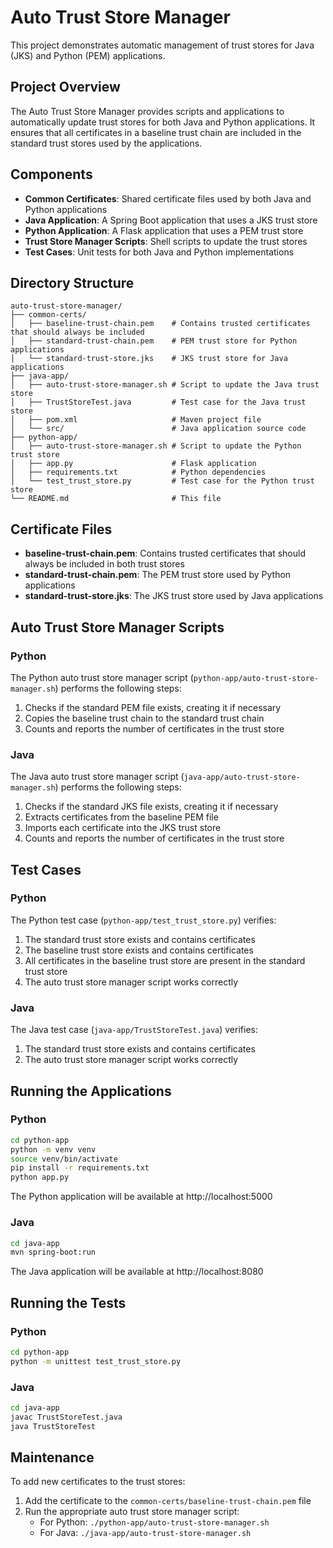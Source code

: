 # Auto Trust Store Manager

This project demonstrates automatic management of trust stores for Java (JKS) and Python (PEM) applications.

## Project Overview

The Auto Trust Store Manager provides scripts and applications to automatically update trust stores for both Java and Python applications. It ensures that all certificates in a baseline trust chain are included in the standard trust stores used by the applications.

## Components

- **Common Certificates**: Shared certificate files used by both Java and Python applications
- **Java Application**: A Spring Boot application that uses a JKS trust store
- **Python Application**: A Flask application that uses a PEM trust store
- **Trust Store Manager Scripts**: Shell scripts to update the trust stores
- **Test Cases**: Unit tests for both Java and Python implementations

## Directory Structure

```
auto-trust-store-manager/
├── common-certs/
│   ├── baseline-trust-chain.pem    # Contains trusted certificates that should always be included
│   ├── standard-trust-chain.pem    # PEM trust store for Python applications
│   └── standard-trust-store.jks    # JKS trust store for Java applications
├── java-app/
│   ├── auto-trust-store-manager.sh # Script to update the Java trust store
│   ├── TrustStoreTest.java         # Test case for the Java trust store
│   ├── pom.xml                     # Maven project file
│   └── src/                        # Java application source code
├── python-app/
│   ├── auto-trust-store-manager.sh # Script to update the Python trust store
│   ├── app.py                      # Flask application
│   ├── requirements.txt            # Python dependencies
│   └── test_trust_store.py         # Test case for the Python trust store
└── README.md                       # This file
```

## Certificate Files

- **baseline-trust-chain.pem**: Contains trusted certificates that should always be included in both trust stores
- **standard-trust-chain.pem**: The PEM trust store used by Python applications
- **standard-trust-store.jks**: The JKS trust store used by Java applications

## Auto Trust Store Manager Scripts

### Python

The Python auto trust store manager script (`python-app/auto-trust-store-manager.sh`) performs the following steps:

1. Checks if the standard PEM file exists, creating it if necessary
2. Copies the baseline trust chain to the standard trust chain
3. Counts and reports the number of certificates in the trust store

### Java

The Java auto trust store manager script (`java-app/auto-trust-store-manager.sh`) performs the following steps:

1. Checks if the standard JKS file exists, creating it if necessary
2. Extracts certificates from the baseline PEM file
3. Imports each certificate into the JKS trust store
4. Counts and reports the number of certificates in the trust store

## Test Cases

### Python

The Python test case (`python-app/test_trust_store.py`) verifies:

1. The standard trust store exists and contains certificates
2. The baseline trust store exists and contains certificates
3. All certificates in the baseline trust store are present in the standard trust store
4. The auto trust store manager script works correctly

### Java

The Java test case (`java-app/TrustStoreTest.java`) verifies:

1. The standard trust store exists and contains certificates
2. The auto trust store manager script works correctly

## Running the Applications

### Python

```bash
cd python-app
python -m venv venv
source venv/bin/activate
pip install -r requirements.txt
python app.py
```

The Python application will be available at http://localhost:5000

### Java

```bash
cd java-app
mvn spring-boot:run
```

The Java application will be available at http://localhost:8080

## Running the Tests

### Python

```bash
cd python-app
python -m unittest test_trust_store.py
```

### Java

```bash
cd java-app
javac TrustStoreTest.java
java TrustStoreTest
```

## Maintenance

To add new certificates to the trust stores:

1. Add the certificate to the `common-certs/baseline-trust-chain.pem` file
2. Run the appropriate auto trust store manager script:
   - For Python: `./python-app/auto-trust-store-manager.sh`
   - For Java: `./java-app/auto-trust-store-manager.sh` 